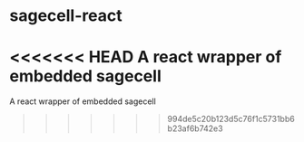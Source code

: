 # sagecell-react
<<<<<<< HEAD
A react wrapper of embedded sagecell
=======
A react wrapper of embedded sagecell
>>>>>>> 994de5c20b123d5c76f1c5731bb6b23af6b742e3
